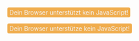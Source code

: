 ###
<space></space>

<noscript><div id="spacestatus" style="font-size:100%;"><span style="color:#f2f2f2; background-color:#f0ad4e; padding:3px 5px 3px 5px; border-radius:4px;display:inline-block;">Dein Browser unterstützt kein JavaScript!</span></div>
</noscript> 

<script type="text/javascript">
jQuery('<div id="spacestatus" style="font-size:100%;"></div><div style="font-size: 100%; margin-top: 0.5ex; margin-bottom: 2.5ex;" id="spacestatus_sm"></div>').insertBefore(jQuery('space').first());
jQuery.get('https://eigenbaukombinat.de/status/status.json?' + jQuery.now(), function(resp) {

if (resp['state']['open']) {
   jQuery('#spacestatus').html('<span style="color:#f2f2f2; background-color:#5cb85c; padding:3px 5px 3px 5px; border-radius:4px; display:inline-block;">Das Eigenbaukombinat ist <span id="howlong"></span> offen</span>');

jQuery.get('https://eigenbaukombinat.de/status/openuntil.json?' + jQuery.now(), function(resp) {
  if (resp['closetime'] != null) {
      jQuery('#howlong').html(' bis mindestens '+ 
resp['closetime'] +' Uhr ');
  }
 });
 } else {
    jQuery('#spacestatus').html('<span style="color:#f2f2f2; background-color:#f0ad4e; padding:3px 5px 3px 5px; border-radius:4px;display:inline-block;">Das Eigenbaukombinat ist gerade geschlossen.</span>');
};
});
</script>

<termin>
 <noscript><div id="spacestatus" style="font-size:100%;">
  <span style="color:#f2f2f2; background-color:#f0ad4e; padding:3px 5px 3px 5px; border-radius:4px;display:inline-block;">Dein Browser unterstütze kein JavaScript!</span>
  </div>
 </noscript>
</termin>

<script type="text/javascript">
jQuery('<div id="termin" ></div>').insertBefore(jQuery('termin').first())
jQuery.get('https://eigenbaukombinat.de/api/kalender', function(resp) {
var json = '';
for(var i = 0; i < 3; i++){
  //url verlinken, wenn vorhanden
  if (resp[i].url) {
    summary = '<a href="'+resp[i].url+'">'+resp[i].summary+'</a>';
  } else {
    summary = resp[i].summary;
  }
  //enddate nur anzeigen, wenn != startdate
  if (resp[i].startdate != resp[i].enddate) {
    enddate = ' '+resp[i].enddate;
  } else {
    enddate = '';
  }
  json = json + '<tr><td>' + resp[i].startdate + '</td><td>' + resp[i].starttime + '</td><td> - </td><td>' +  resp[i].enddate + '</td><td>' + resp[i].endtime + '</td><td>' +  summary + '</td></tr>'

  };
  jQuery('#termin').html('<span padding:3px 5px 3px 5px; border-radius:4px; display:inline-block;"><span id="termin"><table cellspacing="0" cellpadding="0">' + json + '</table></span></span>');
});
</script>
